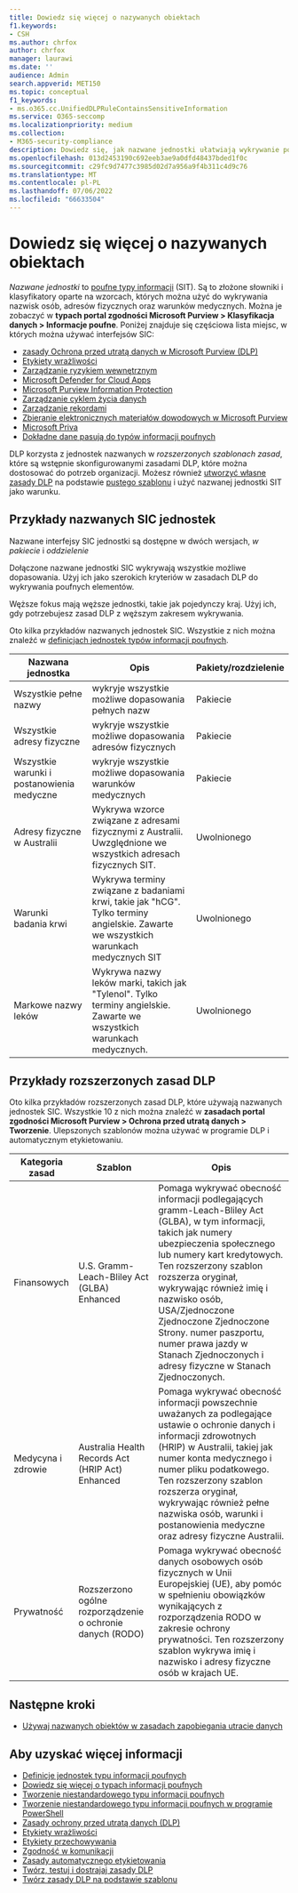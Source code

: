 ```yaml
---
title: Dowiedz się więcej o nazywanych obiektach
f1.keywords:
- CSH
ms.author: chrfox
author: chrfox
manager: laurawi
ms.date: ''
audience: Admin
search.appverid: MET150
ms.topic: conceptual
f1_keywords:
- ms.o365.cc.UnifiedDLPRuleContainsSensitiveInformation
ms.service: O365-seccomp
ms.localizationpriority: medium
ms.collection:
- M365-security-compliance
description: Dowiedz się, jak nazwane jednostki ułatwiają wykrywanie poufnych elementów zawierających nazwiska osób, adresy fizyczne i terminy medyczne za pośrednictwem zasad ochrony przed utratą danych
ms.openlocfilehash: 013d2453190c692eeb3ae9a0dfd48437bded1f0c
ms.sourcegitcommit: c29fc9d7477c3985d02d7a956a9f4b311c4d9c76
ms.translationtype: MT
ms.contentlocale: pl-PL
ms.lasthandoff: 07/06/2022
ms.locfileid: "66633504"
---
```

# <a name="learn-about-named-entities"></a>Dowiedz się więcej o nazywanych obiektach

*Nazwane jednostki* to [poufne typy informacji](sensitive-information-type-learn-about.md) (SIT). Są to złożone słowniki i klasyfikatory oparte na wzorcach, których można użyć do wykrywania nazwisk osób, adresów fizycznych oraz warunków medycznych. Można je zobaczyć w **typach portal zgodności Microsoft Purview > Klasyfikacja danych > Informacje poufne**. Poniżej znajduje się częściowa lista miejsc, w których można używać interfejsów SIC:


- [zasady Ochrona przed utratą danych w Microsoft Purview (DLP)](dlp-learn-about-dlp.md) 
- [Etykiety wrażliwości](sensitivity-labels.md)
- [Zarządzanie ryzykiem wewnętrznym](insider-risk-management-solution-overview.md)
- [Microsoft Defender for Cloud Apps](/cloud-app-security/what-is-cloud-app-security)
- [Microsoft Purview Information Protection](apply-sensitivity-label-automatically.md)
- [Zarządzanie cyklem życia danych](information-governance.md)
- [Zarządzanie rekordami](records-management.md)
- [Zbieranie elektronicznych materiałów dowodowych w Microsoft Purview](ediscovery.md)
- [Microsoft Priva](/privacy/priva/priva-overview.md)
- [Dokładne dane pasują do typów informacji poufnych](sit-learn-about-exact-data-match-based-sits.md)

DLP korzysta z jednostek nazwanych w *rozszerzonych szablonach zasad*, które są wstępnie skonfigurowanymi zasadami DLP, które można dostosować do potrzeb organizacji. Możesz również [utworzyć własne zasady DLP](create-test-tune-dlp-policy.md) na podstawie [pustego szablonu](create-a-dlp-policy-from-a-template.md) i użyć nazwanej jednostki SIT jako warunku.

<!-- There are many other SITs that detect strings like social security, credit card, or bank account numbers to identify sensitive items. For more information, see [Sensitive information types entity definitions](sensitive-information-type-entity-definitions.md).-->



## <a name="examples-of-named-entity-sits"></a>Przykłady nazwanych SIC jednostek

Nazwane interfejsy SIC jednostki są dostępne w dwóch wersjach, *w pakiecie* i *oddzielenie*

Dołączone nazwane jednostki SIC wykrywają wszystkie możliwe dopasowania. Użyj ich jako szerokich kryteriów w zasadach DLP do wykrywania poufnych elementów.

Węższe fokus mają węższe jednostki, takie jak pojedynczy kraj. Użyj ich, gdy potrzebujesz zasad DLP z węższym zakresem wykrywania.
 
Oto kilka przykładów nazwanych jednostek SIC. Wszystkie z nich można znaleźć w [definicjach jednostek typów informacji poufnych](sensitive-information-type-entity-definitions.md).

|Nazwana jednostka |Opis  |Pakiety/rozdzielenie  |
|---------|---------|---------|
|Wszystkie pełne nazwy    |wykryje wszystkie możliwe dopasowania pełnych nazw         |   Pakiecie      |
|Wszystkie adresy fizyczne    |wykryje wszystkie możliwe dopasowania adresów fizycznych     | Pakiecie |
|Wszystkie warunki i postanowienia medyczne    |wykryje wszystkie możliwe dopasowania warunków medycznych |Pakiecie |
|Adresy fizyczne w Australii |  Wykrywa wzorce związane z adresami fizycznymi z Australii. Uwzględnione we wszystkich adresach fizycznych SIT. |Uwolnionego |
|Warunki badania krwi     |Wykrywa terminy związane z badaniami krwi, takie jak "hCG". Tylko terminy angielskie. Zawarte we wszystkich warunkach medycznych SIT      |Uwolnionego |
|Markowe nazwy leków     |Wykrywa nazwy leków marki, takich jak "Tylenol". Tylko terminy angielskie. Zawarte we wszystkich warunkach medycznych.         |Uwolnionego |

## <a name="examples-of-enhanced-dlp-policies"></a>Przykłady rozszerzonych zasad DLP

Oto kilka przykładów rozszerzonych zasad DLP, które używają nazwanych jednostek SIC. Wszystkie 10 z nich można znaleźć w **zasadach portal zgodności Microsoft Purview > Ochrona przed utratą danych > Tworzenie**. Ulepszonych szablonów można używać w programie DLP i automatycznym etykietowaniu.

|Kategoria zasad  |Szablon  |Opis  |
|---------|---------|---------|
|Finansowych|U.S. Gramm-Leach-Bliley Act (GLBA) Enhanced         |Pomaga wykrywać obecność informacji podlegających gramm-Leach-Bliley Act (GLBA), w tym informacji, takich jak numery ubezpieczenia społecznego lub numery kart kredytowych. Ten rozszerzony szablon rozszerza oryginał, wykrywając również imię i nazwisko osób, USA/Zjednoczone Zjednoczone Zjednoczone Strony. numer paszportu, numer prawa jazdy w Stanach Zjednoczonych i adresy fizyczne w Stanach Zjednoczonych.         |
| Medycyna i zdrowie   |Australia Health Records Act (HRIP Act) Enhanced         |Pomaga wykrywać obecność informacji powszechnie uważanych za podlegające ustawie o ochronie danych i informacji zdrowotnych (HRIP) w Australii, takiej jak numer konta medycznego i numer pliku podatkowego. Ten rozszerzony szablon rozszerza oryginał, wykrywając również pełne nazwiska osób, warunki i postanowienia medyczne oraz adresy fizyczne Australii.         |
|Prywatność   |Rozszerzono ogólne rozporządzenie o ochronie danych (RODO)         | Pomaga wykrywać obecność danych osobowych osób fizycznych w Unii Europejskiej (UE), aby pomóc w spełnieniu obowiązków wynikających z rozporządzenia RODO w zakresie ochrony prywatności. Ten rozszerzony szablon wykrywa imię i nazwisko i adresy fizyczne osób w krajach UE.        |


## <a name="next-steps"></a>Następne kroki

- [Używaj nazwanych obiektów w zasadach zapobiegania utracie danych](named-entities-use.md)


## <a name="for-further-information"></a>Aby uzyskać więcej informacji

- [Definicje jednostek typu informacji poufnych](sensitive-information-type-entity-definitions.md)
- [Dowiedz się więcej o typach informacji poufnych](sensitive-information-type-learn-about.md)
- [Tworzenie niestandardowego typu informacji poufnych](create-a-custom-sensitive-information-type.md)
- [Tworzenie niestandardowego typu informacji poufnych w programie PowerShell](create-a-custom-sensitive-information-type-in-scc-powershell.md)
- [Zasady ochrony przed utratą danych (DLP)](data-loss-prevention-policies.md) 
- [Etykiety wrażliwości](sensitivity-labels.md)
- [Etykiety przechowywania](retention.md)
- [Zgodność w komunikacji](communication-compliance.md)
- [Zasady automatycznego etykietowania](apply-sensitivity-label-automatically.md#how-to-configure-auto-labeling-for-office-apps)
- [Twórz, testuj i dostrajaj zasady DLP](create-test-tune-dlp-policy.md)
- [Twórz zasady DLP na podstawie szablonu](create-a-dlp-policy-from-a-template.md) 
